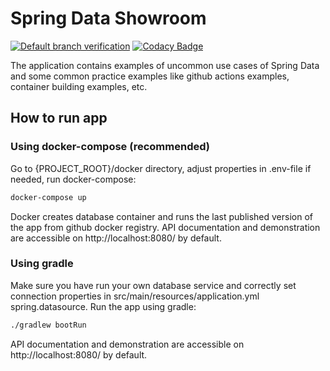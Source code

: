 # Spring Data Showroom

[![Default branch verification](https://github.com/artemkaxboy/SpringDataShowroom/workflows/Default%20branch%20verification/badge.svg)](https://github.com/artemkaxboy/SpringDataShowroom/actions?query=workflow%3A%22Default+branch+verification%22)
[![Codacy Badge](https://api.codacy.com/project/badge/Grade/519f12293e4844d5b500d51375868bcb)](https://app.codacy.com/gh/artemkaxboy/SpringDataShowroom?utm_source=github.com&utm_medium=referral&utm_content=artemkaxboy/SpringDataShowroom&utm_campaign=Badge_Grade)

The application contains examples of uncommon use cases of Spring Data and some common practice examples like github actions examples, container building examples, etc.

## How to run app

### Using docker-compose (recommended)

Go to {PROJECT_ROOT}/docker directory, adjust properties in .env-file if needed, run docker-compose:

```bash
docker-compose up
```

Docker creates database container and runs the last published version of the app from github docker registry. API documentation and demonstration are accessible on http://localhost:8080/ by default.

### Using gradle

Make sure you have run your own database service and correctly set connection properties in src/main/resources/application.yml spring.datasource. Run the app using gradle:

```bash
./gradlew bootRun
```

API documentation and demonstration are accessible on http://localhost:8080/ by default.
